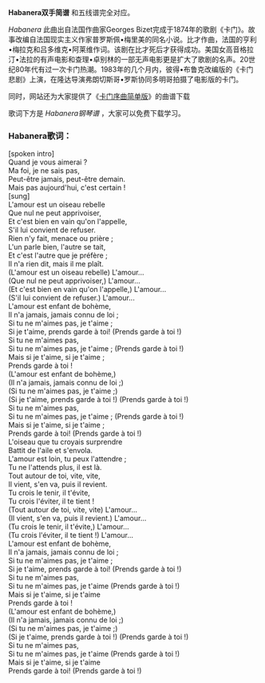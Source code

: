

**Habanera双手简谱** 和五线谱完全对应。

_Habanera_ 此曲出自法国作曲家Georges
Bizet完成于1874年的歌剧《卡门》。故事改编自法国现实主义作家普罗斯佩•梅里美的同名小说。比才作曲，法国的亨利•梅拉克和吕多维克•阿莱维作词。该剧在比才死后才获得成功。美国女高音格拉汀•法拉的有声电影和查理•卓别林的一部无声电影更是扩大了歌剧的名声。20世纪80年代有过一次卡门热潮。1983年的几个月内，彼得•布鲁克改编版的《卡门悲剧》上演，在隆达导演弗朗切斯哥•罗斯协同多明哥拍摄了电影版的卡门。

同时，网站还为大家提供了《[卡门序曲简单版](Music-1717-卡门序曲简单版-EOP教学曲.html "卡门序曲简单版")》的曲谱下载

歌词下方是 _Habanera钢琴谱_ ，大家可以免费下载学习。

### Habanera歌词：

[spoken intro]  
Quand je vous aimerai ?  
Ma foi, je ne sais pas,  
Peut-être jamais, peut-être demain.  
Mais pas aujourd'hui, c'est certain !  
[sung]  
L'amour est un oiseau rebelle  
Que nul ne peut apprivoiser,  
Et c'est bien en vain qu'on l'appelle,  
S'il lui convient de refuser.  
Rien n'y fait, menace ou prière ;  
L'un parle bien, l'autre se tait,  
Et c'est l'autre que je préfère ;  
Il n'a rien dit, mais il me plaît.  
(L'amour est un oiseau rebelle) L'amour...  
(Que nul ne peut apprivoiser,) L'amour...  
(Et c'est bien en vain qu'on l'appelle,) L'amour...  
(S'il lui convient de refuser.) L'amour...  
L'amour est enfant de bohème,  
Il n'a jamais, jamais connu de loi ;  
Si tu ne m'aimes pas, je t'aime ;  
Si je t'aime, prends garde à toi! (Prends garde à toi !)  
Si tu ne m'aimes pas,  
Si tu ne m'aimes pas, je t'aime ; (Prends garde à toi !)  
Mais si je t'aime, si je t'aime ;  
Prends garde à toi !  
(L'amour est enfant de bohème,)  
(Il n'a jamais, jamais connu de loi ;)  
(Si tu ne m'aimes pas, je t'aime ;)  
(Si je t'aime, prends garde à toi !) (Prends garde à toi !)  
Si tu ne m'aimes pas,  
Si tu ne m'aimes pas, je t'aime ; (Prends garde à toi !)  
Mais si je t'aime, si je t'aime ;  
Prends garde à toi! (Prends garde à toi !)  
L'oiseau que tu croyais surprendre  
Battit de l'aile et s'envola.  
L'amour est loin, tu peux l'attendre ;  
Tu ne l'attends plus, il est là.  
Tout autour de toi, vite, vite,  
Il vient, s'en va, puis il revient.  
Tu crois le tenir, il t'évite,  
Tu crois l'éviter, il te tient !  
(Tout autour de toi, vite, vite) L'amour...  
(Il vient, s'en va, puis il revient.) L'amour...  
(Tu crois le tenir, il t'évite,) L'amour...  
(Tu crois l'éviter, il te tient !) L'amour...  
L'amour est enfant de bohème,  
Il n'a jamais, jamais connu de loi ;  
Si tu ne m'aimes pas, je t'aime ;  
Si je t'aime, prends garde à toi! (Prends garde à toi !)  
Si tu ne m'aimes pas,  
Si tu ne m'aimes pas, je t'aime (Prends garde à toi !)  
Mais si je t'aime, si je t'aime  
Prends garde à toi !  
(L'amour est enfant de bohème,)  
(Il n'a jamais, jamais connu de loi ;)  
(Si tu ne m'aimes pas, je t'aime ;)  
(Si je t'aime, prends garde à toi !) (Prends garde à toi !)  
Si tu ne m'aimes pas,  
Si tu ne m'aimes pas, je t'aime (Prends garde à toi !)  
Mais si je t'aime, si je t'aime  
Prends garde à toi! (Prends garde à toi !)

